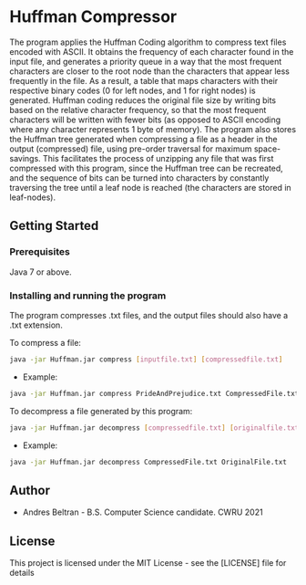 # Huffman Compressor
The program applies the Huffman Coding algorithm to compress text files encoded with ASCII. It obtains the frequency of each character found in the input file, and generates a priority queue in a way that the most frequent characters are closer to the root node than the characters that appear less frequently in the file. As a result, a table that maps characters with their respective binary codes (0 for left nodes, and 1 for right nodes) is generated. Huffman coding reduces the original file size by writing bits based on the relative character frequency, so that the most frequent characters will be written with fewer bits (as opposed to ASCII encoding where any character represents 1 byte of memory). The program also stores the Huffman tree generated when compressing a file as a header in the output (compressed) file, using pre-order traversal for maximum space-savings. This facilitates the process of unzipping any file that was first compressed with this program, since the Huffman tree can be recreated, and the sequence of bits can be turned into characters by constantly traversing the tree until a leaf node is reached (the characters are stored in leaf-nodes). 

## Getting Started
### Prerequisites
Java 7 or above.

### Installing and running the program
The program compresses .txt files, and the output files should also have a .txt extension.

To compress a file:
```bash
java -jar Huffman.jar compress [inputfile.txt] [compressedfile.txt]
```
* Example:
```bash
java -jar Huffman.jar compress PrideAndPrejudice.txt CompressedFile.txt
```

To decompress a file generated by this program:
```bash
java -jar Huffman.jar decompress [compressedfile.txt] [originalfile.txt]
```
* Example:
```bash
java -jar Huffman.jar decompress CompressedFile.txt OriginalFile.txt
```

## Author
* Andres Beltran - B.S. Computer Science candidate. CWRU 2021

## License
This project is licensed under the MIT License - see the [LICENSE]  file for details
